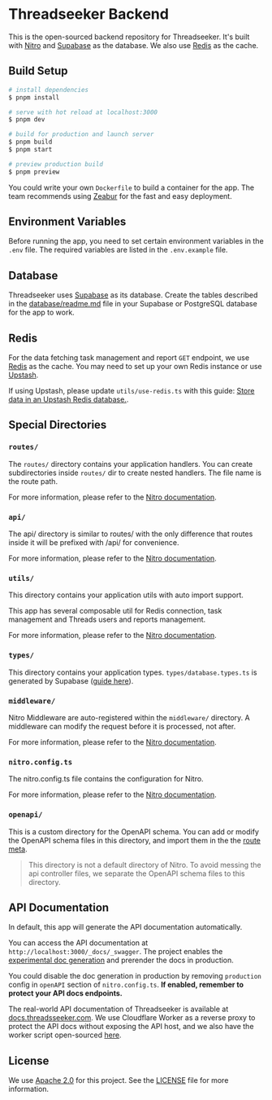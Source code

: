 # Threadseeker Backend

This is the open-sourced backend repository for Threadseeker. It's built with [Nitro](https://nitro.unjs.io/) and [Supabase](https://supabase.com/) as the database. We also use [Redis](https://redis.io/) as the cache.

## Build Setup

```bash
# install dependencies
$ pnpm install

# serve with hot reload at localhost:3000
$ pnpm dev

# build for production and launch server
$ pnpm build
$ pnpm start

# preview production build
$ pnpm preview
```

You could write your own `Dockerfile` to build a container for the app. The team recommends using [Zeabur](https://zeabur.com) for the fast and easy deployment.

## Environment Variables

Before running the app, you need to set certain environment variables in the `.env` file. The required variables are listed in the `.env.example` file.

## Database

Threadseeker uses [Supabase](https://supabase.com/) as its database. Create the tables described in the [database/readme.md](database/readme.md) file in your Supabase or PostgreSQL database for the app to work.

## Redis

For the data fetching task management and report `GET` endpoint, we use [Redis](https://redis.io/) as the cache. You may need to set up your own Redis instance or use [Upstash](https://upstash.com/).

If using Upstash, please update `utils/use-redis.ts` with this guide: [Store data in an Upstash Redis database.](https://unstorage.unjs.io/drivers/upstash#usage).

## Special Directories

### `routes/`

The `routes/` directory contains your application handlers. You can create subdirectories inside `routes/` dir to create nested handlers. The file name is the route path.

For more information, please refer to the [Nitro documentation](https://nitro.build/guide/routings).

### `api/`

The api/ directory is similar to routes/ with the only difference that routes inside it will be prefixed with /api/ for convenience.

For more information, please refer to the [Nitro documentation](https://nitro.build/guide/routings).

### `utils/`

This directory contains your application utils with auto import support. 

This app has several composable util for Redis connection, task management and Threads users and reports management.

For more information, please refer to the [Nitro documentation](https://nitro.build/guide/utils).

### `types/`

This directory contains your application types. `types/database.types.ts` is generated by Supabase ([guide here](https://supabase.com/docs/guides/api/rest/generating-types)).

### `middleware/`

Nitro Middleware are auto-registered within the `middleware/` directory. A middleware can modify the request before it is processed, not after.

For more information, please refer to the [Nitro documentation](https://nitro.build/guide/routing#middleware).

### `nitro.config.ts`

The nitro.config.ts file contains the configuration for Nitro.

For more information, please refer to the [Nitro documentation](https://nitro.build/guide/configuration).

### `openapi/`

This is a custom directory for the OpenAPI schema. You can add or modify the OpenAPI schema files in this directory, and import them in the the [route meta](https://nitro.build/guide/routing#route-meta).

> This directory is not a default directory of Nitro. To avoid messing the api controller files, we separate the OpenAPI schema files to this directory.

## API Documentation

In default, this app will generate the API documentation automatically. 

You can access the API documentation at `http://localhost:3000/_docs/_swagger`. The project enables the [experimental doc generation](https://nitro.build/config#openapi) and prerender the docs in production.

You could disable the doc generation in production by removing `production` config in `openAPI` section of `nitro.config.ts`. **If enabled, remember to protect your API docs endpoints.**

The real-world API documentation of Threadseeker is available at [docs.threadsseeker.com](https://docs.threadsseeker.com). We use Cloudflare Worker as a reverse proxy to protect the API docs without exposing the API host, and we also have the worker script open-sourced [here](https://github.com/Threadseeker/docs-proxy-worker).

## License

We use [Apache 2.0](https://www.apache.org/licenses/LICENSE-2.0) for this project. See the [LICENSE](LICENSE) file for more information.
